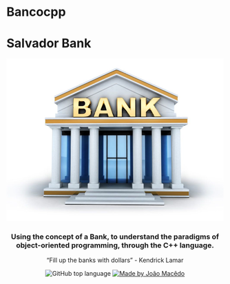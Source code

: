 # Bancocpp

# Salvador Bank 

<img alt="SalvadorBank" src="./assets/Capa_Bank.jpeg" />

<h3 align="center">
  Using the concept of a Bank, to understand the paradigms of object-oriented programming, through the C++ language.
</h3>

<p align="center">“Fill up the banks with dollars”
                              - Kendrick Lamar</blockquote>
<p align="center">
  <img alt="GitHub top language" src="https://img.shields.io/github/languages/top/joaomacedx/Bancocpp?style=flat">

  <a href="https://rocketseat.com.br">
    <img alt="Made by João Macêdo" src="https://img.shields.io/badge/made%20by-João%20Macêdo-orange">
  </a>
</p>

